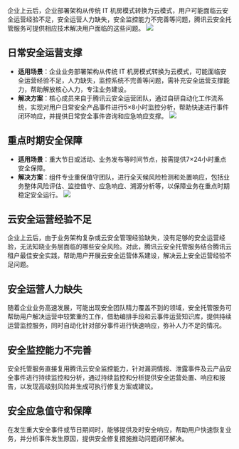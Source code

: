 企业上云后，企业部署架构从传统 IT 机房模式转换为云模式，用户可能面临云安全运营经验不足，安全运营人力缺失，安全监控能力不完善等问题，腾讯云安全托管服务可提供相应技术解决用户面临的这些问题。
![](https://main.qcloudimg.com/raw/771e478f622e35a920f47f3ae73a3cb2.png)

## 日常安全运营支撑
- **适用场景**：企业业务部署架构从传统 IT 机房模式转换为云模式，可能面临安全运营经验不足，人力缺失，监控系统不完善等问题，需补充安全运营支撑能力，帮助解放核心人力，专注业务建设。
- **解决方案**：核心成员来自于腾讯云安全运营团队，通过自研自动化工作流系统，实现对用户日常安全产品事件进行5×8小时监控分析，帮助快速进行事件闭环响应，并提供日常安全事件咨询和应急响应支撑。
![](https://main.qcloudimg.com/raw/7f77dfc2dc1ec11cff28a1d99e09909b.png)

## 重点时期安全保障
- **适用场景**：重大节日或活动、业务发布等时间节点，按需提供7×24小时重点安全保障。
- **解决方案**：组件专业重保值守团队，进行全天候风险检测和处置响应，包括业务整体风险评估、监控值守、应急响应、溯源分析等，以保障业务在重点时期稳定安全运行。
![](https://main.qcloudimg.com/raw/1ec6ad2940ab64bc89f195873e17e328.png)

## 云安全运营经验不足
企业上云后，由于业务架构复杂或云安全管理经验缺失，没有足够的安全运营经验，无法知晓业务层面临的哪些安全风险。对此，腾讯云安全托管服务结合腾讯云租户最佳安全实践，帮助用户开展云安全运营体系建设，解决云上安全运营经验不足问题。

## 安全运营人力缺失
随着企业业务高速发展，可能出现安全团队精力覆盖不到的领域，安全托管服务可帮助用户解决运营中较繁重的工作，借助编排手段和云事件运营知识库，提供持续运营监控服务，同时自动化针对部分事件进行快速响应，弥补人力不足的情况。

## 安全监控能力不完善
安全托管服务直接复用腾讯云安全监控能力，针对漏洞情报、泄露事件及云产品安全事件进行持续监控和分析，通过持续监控和分析提供安全运营处置、响应和报告，以发现高级别风险并生成可执行修复方案或建议。

## 安全应急值守和保障
在发生重大安全事件或节日期间时，能够提供及时安全响应，帮助用户快速恢复业务，并分析事件发生原因，提供安全修复措施推动问题闭环解决。  


